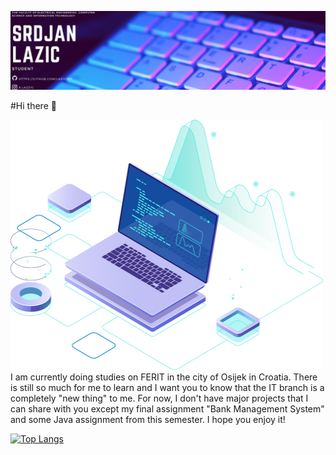 ![](https://github.com/Lazic997/Lazic997/blob/main/Lazic997.png)
 
#Hi there 👋

<div class="container" style="display: flex, align-items: center, justify-content: center;">
      <div class="image">
        <img src="https://github.com/Lazic997/Lazic997/blob/main/pc.png" width="500" height="400">
      </div>
      <div class="text" font-size="20px" padding-left="20px">
        I am currently doing studies on FERIT in the city of Osijek in Croatia.
        There is still so much for me to learn and I want you to know that the IT branch is
        a completely "new thing" to me. For now, I don't have major projects that I can share with
        you except my final assignment "Bank Management System" and some Java assignment from this semester.
        I hope you enjoy it!
      </div>
    </div>
    
    




[![Top Langs](https://github-readme-stats.vercel.app/api/top-langs/?username=Lazic997)](https://github.com/anuraghazra/github-readme-stats)


